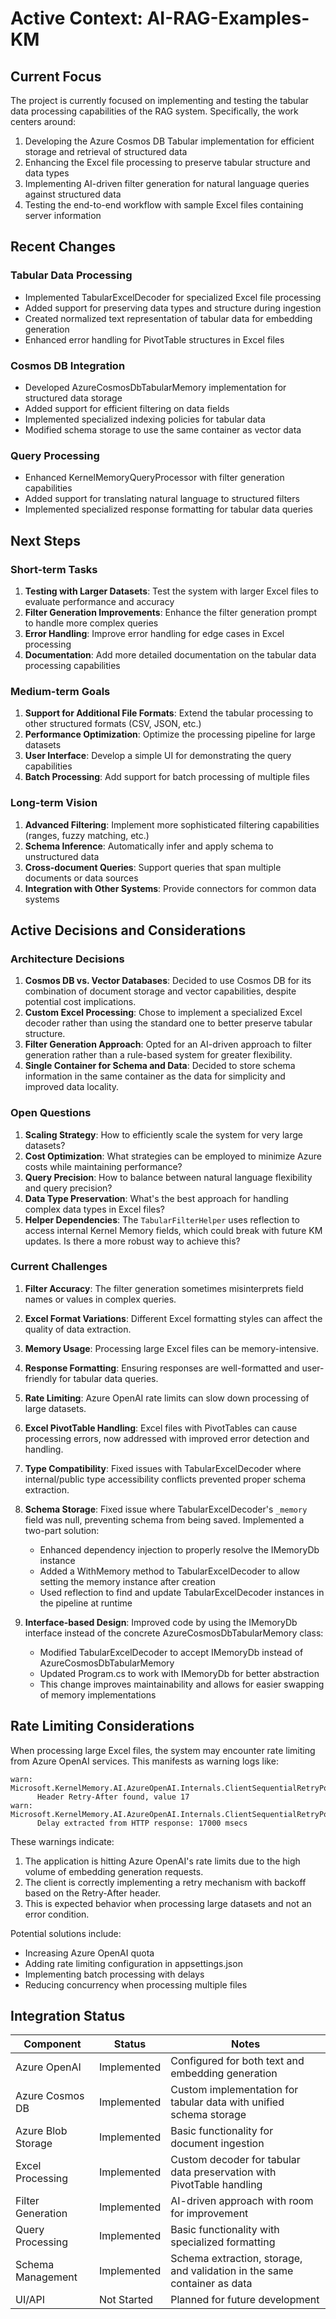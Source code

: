 # Active Context: AI-RAG-Examples-KM

## Current Focus
The project is currently focused on implementing and testing the tabular data processing capabilities of the RAG system. Specifically, the work centers around:

1. Developing the Azure Cosmos DB Tabular implementation for efficient storage and retrieval of structured data
2. Enhancing the Excel file processing to preserve tabular structure and data types
3. Implementing AI-driven filter generation for natural language queries against structured data
4. Testing the end-to-end workflow with sample Excel files containing server information

## Recent Changes

### Tabular Data Processing
- Implemented TabularExcelDecoder for specialized Excel file processing
- Added support for preserving data types and structure during ingestion
- Created normalized text representation of tabular data for embedding generation
- Enhanced error handling for PivotTable structures in Excel files

### Cosmos DB Integration
- Developed AzureCosmosDbTabularMemory implementation for structured data storage
- Added support for efficient filtering on data fields
- Implemented specialized indexing policies for tabular data
- Modified schema storage to use the same container as vector data

### Query Processing
- Enhanced KernelMemoryQueryProcessor with filter generation capabilities
- Added support for translating natural language to structured filters
- Implemented specialized response formatting for tabular data queries

## Next Steps

### Short-term Tasks
1. **Testing with Larger Datasets**: Test the system with larger Excel files to evaluate performance and accuracy
2. **Filter Generation Improvements**: Enhance the filter generation prompt to handle more complex queries
3. **Error Handling**: Improve error handling for edge cases in Excel processing
4. **Documentation**: Add more detailed documentation on the tabular data processing capabilities

### Medium-term Goals
1. **Support for Additional File Formats**: Extend the tabular processing to other structured formats (CSV, JSON, etc.)
2. **Performance Optimization**: Optimize the processing pipeline for large datasets
3. **User Interface**: Develop a simple UI for demonstrating the query capabilities
4. **Batch Processing**: Add support for batch processing of multiple files

### Long-term Vision
1. **Advanced Filtering**: Implement more sophisticated filtering capabilities (ranges, fuzzy matching, etc.)
2. **Schema Inference**: Automatically infer and apply schema to unstructured data
3. **Cross-document Queries**: Support queries that span multiple documents or data sources
4. **Integration with Other Systems**: Provide connectors for common data systems

## Active Decisions and Considerations

### Architecture Decisions
1. **Cosmos DB vs. Vector Databases**: Decided to use Cosmos DB for its combination of document storage and vector capabilities, despite potential cost implications.
2. **Custom Excel Processing**: Chose to implement a specialized Excel decoder rather than using the standard one to better preserve tabular structure.
3. **Filter Generation Approach**: Opted for an AI-driven approach to filter generation rather than a rule-based system for greater flexibility.
4. **Single Container for Schema and Data**: Decided to store schema information in the same container as the data for simplicity and improved data locality.

### Open Questions
1. **Scaling Strategy**: How to efficiently scale the system for very large datasets?
2. **Cost Optimization**: What strategies can be employed to minimize Azure costs while maintaining performance?
3. **Query Precision**: How to balance between natural language flexibility and query precision?
4. **Data Type Preservation**: What's the best approach for handling complex data types in Excel files?
5. **Helper Dependencies**: The `TabularFilterHelper` uses reflection to access internal Kernel Memory fields, which could break with future KM updates. Is there a more robust way to achieve this?

### Current Challenges
1. **Filter Accuracy**: The filter generation sometimes misinterprets field names or values in complex queries.
2. **Excel Format Variations**: Different Excel formatting styles can affect the quality of data extraction.
3. **Memory Usage**: Processing large Excel files can be memory-intensive.
4. **Response Formatting**: Ensuring responses are well-formatted and user-friendly for tabular data queries.
5. **Rate Limiting**: Azure OpenAI rate limits can slow down processing of large datasets.
6. **Excel PivotTable Handling**: Excel files with PivotTables can cause processing errors, now addressed with improved error detection and handling.
7. **Type Compatibility**: Fixed issues with TabularExcelDecoder where internal/public type accessibility conflicts prevented proper schema extraction.
8. **Schema Storage**: Fixed issue where TabularExcelDecoder's `_memory` field was null, preventing schema from being saved. Implemented a two-part solution:
   - Enhanced dependency injection to properly resolve the IMemoryDb instance
   - Added a WithMemory method to TabularExcelDecoder to allow setting the memory instance after creation
   - Used reflection to find and update TabularExcelDecoder instances in the pipeline at runtime

9. **Interface-based Design**: Improved code by using the IMemoryDb interface instead of the concrete AzureCosmosDbTabularMemory class:
   - Modified TabularExcelDecoder to accept IMemoryDb instead of AzureCosmosDbTabularMemory
   - Updated Program.cs to work with IMemoryDb for better abstraction
   - This change improves maintainability and allows for easier swapping of memory implementations

## Rate Limiting Considerations

When processing large Excel files, the system may encounter rate limiting from Azure OpenAI services. This manifests as warning logs like:

```
warn: Microsoft.KernelMemory.AI.AzureOpenAI.Internals.ClientSequentialRetryPolicy[0]
      Header Retry-After found, value 17
warn: Microsoft.KernelMemory.AI.AzureOpenAI.Internals.ClientSequentialRetryPolicy[0]
      Delay extracted from HTTP response: 17000 msecs
```

These warnings indicate:

1. The application is hitting Azure OpenAI's rate limits due to the high volume of embedding generation requests.
2. The client is correctly implementing a retry mechanism with backoff based on the Retry-After header.
3. This is expected behavior when processing large datasets and not an error condition.

Potential solutions include:
- Increasing Azure OpenAI quota
- Adding rate limiting configuration in appsettings.json
- Implementing batch processing with delays
- Reducing concurrency when processing multiple files

## Integration Status

| Component | Status | Notes |
|-----------|--------|-------|
| Azure OpenAI | Implemented | Configured for both text and embedding generation |
| Azure Cosmos DB | Implemented | Custom implementation for tabular data with unified schema storage |
| Azure Blob Storage | Implemented | Basic functionality for document ingestion |
| Excel Processing | Implemented | Custom decoder for tabular data preservation with PivotTable handling |
| Filter Generation | Implemented | AI-driven approach with room for improvement |
| Query Processing | Implemented | Basic functionality with specialized formatting |
| Schema Management | Implemented | Schema extraction, storage, and validation in the same container as data |
| UI/API | Not Started | Planned for future development |
